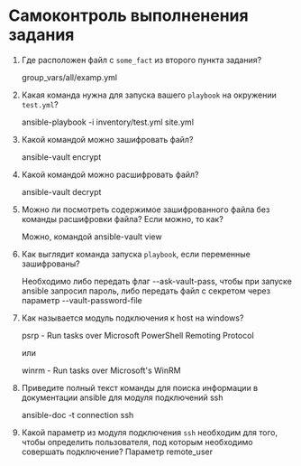 # Самоконтроль выполненения задания

1. Где расположен файл с `some_fact` из второго пункта задания?

   group_vars/all/examp.yml


2. Какая команда нужна для запуска вашего `playbook` на окружении `test.yml`?

   ansible-playbook -i inventory/test.yml site.yml


3. Какой командой можно зашифровать файл?

   ansible-vault encrypt 


4. Какой командой можно расшифровать файл?

   ansible-vault decrypt 


5. Можно ли посмотреть содержимое зашифрованного файла без команды расшифровки файла? Если можно, то как?

   Можно, командой ansible-vault view 


6. Как выглядит команда запуска `playbook`, если переменные зашифрованы?
   
   Необходимо либо передать флаг --ask-vault-pass, чтобы при запуске ansible запросил пароль, либо передать файл с секретом через параметр --vault-password-file 


7. Как называется модуль подключения к host на windows?

   psrp - Run tasks over Microsoft PowerShell Remoting Protocol

   или

   winrm - Run tasks over Microsoft's WinRM


8. Приведите полный текст команды для поиска информации в документации ansible для модуля подключений ssh

   ansible-doc -t connection ssh


9. Какой параметр из модуля подключения `ssh` необходим для того, чтобы определить пользователя, под которым необходимо совершать подключение?
   Параметр remote_user
